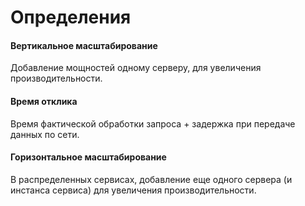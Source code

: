 # Определения

#### Вертикальное масштабирование
Добавление мощностей одному серверу, для увеличения производительности.

#### Время отклика
Время фактической обработки запроса + задержка при передаче данных по сети. 

#### Горизонтальное масштабирование
В распределенных сервисах, добавление еще одного сервера (и инстанса сервиса) для увеличения производительности.